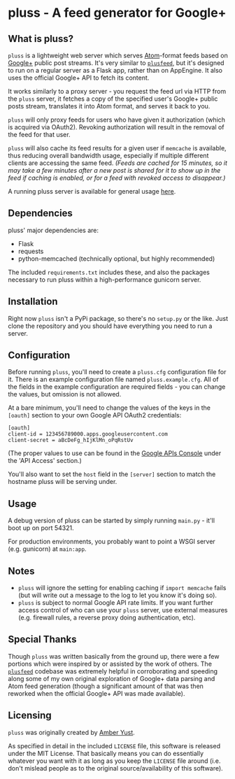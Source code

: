 pluss - A feed generator for Google+
======================================

What is pluss?
----------------

`pluss` is a lightweight web server which serves [Atom][2]-format feeds based on [Google+][1] public post streams. It's very similar to [`plusfeed`][3], but it's designed to run on a regular server as a Flask app, rather than on AppEngine. It also uses the official Google+ API to fetch its content.

It works similarly to a proxy server - you request the feed url via HTTP from the `pluss` server, it fetches a copy of the specified user's Google+ public posts stream, translates it into Atom format, and serves it back to you.

`pluss` will only proxy feeds for users who have given it authorization (which is acquired via OAuth2). Revoking authorization will result in the removal of the feed for that user.

`pluss` will also cache its feed results for a given user if `memcache` is available, thus reducing overall bandwidth usage, especially if multiple different clients are accessing the same feed. *(Feeds are cached for 15 minutes, so it may take a few minutes after a new post is shared for it to show up in the feed if caching is enabled, or for a feed with revoked access to disappear.)*

A running pluss server is available for general usage [here](http://pluss.aiiane.com).

Dependencies
------------

pluss' major dependencies are:

 * Flask
 * requests
 * python-memcached (technically optional, but highly recommended)

The included `requirements.txt` includes these, and also the packages necessary to run pluss within a high-performance gunicorn server.

Installation
------------

Right now `pluss` isn't a PyPi package, so there's no `setup.py` or the like. Just clone the repository and you should have everything you need to run a server.

Configuration
-------------

Before running `pluss`, you'll need to create a `pluss.cfg` configuration file for it. There is an example configuration file named `pluss.example.cfg`. All of the fields
in the example configuration are required fields - you can change the values, but omission is not allowed.

At a bare minimum, you'll need to change the values of the keys in the `[oauth]` section to your own Google API OAuth2 credentials:

    [oauth]
    client-id = 123456789000.apps.googleusercontent.com
	client-secret = aBcDeFg_hIjKlMn_oPqRstUv

(The proper values to use can be found in the [Google APIs Console][5] under the 'API Access' section.)

You'll also want to set the `host` field in the `[server]` section to match the hostname pluss will be serving under.

Usage
-----

A debug version of pluss can be started by simply running `main.py` - it'll boot up on port 54321.

For production environments, you probably want to point a WSGI server (e.g. gunicorn) at `main:app`.

Notes
-----

 - `pluss` will ignore the setting for enabling caching if `import memcache` fails (but will write out a message to the log to let you know it's doing so).
 - `pluss` is subject to normal Google API rate limits. If you want further access control of who can use your `pluss` server, use external measures (e.g. firewall rules, a reverse proxy doing authentication, etc).

Special Thanks
--------------

Though `pluss` was written basically from the ground up, there were a few portions which were inspired by or assisted by the work of others. The [`plusfeed`][3] codebase was extremely helpful in corroborating and speeding along some of my own original exploration of Google+ data parsing and Atom feed generation (though a significant amount of that was then reworked when the official Google+ API was made available).

Licensing
---------

`pluss` was originally created by [Amber Yust][4].

As specified in detail in the included `LICENSE` file, this software is released under the MIT License. That basically means you can do essentially whatever you want with it as long as you keep the `LICENSE` file around (i.e. don't mislead people as to the original source/availability of this software).

 [1]: http://plus.google.com
 [2]: http://en.wikipedia.org/wiki/Atom_%28standard%29
 [3]: https://github.com/russellbeattie/plusfeed
 [4]: https://github.com/ayust
 [5]: https://code.google.com/apis/console/
